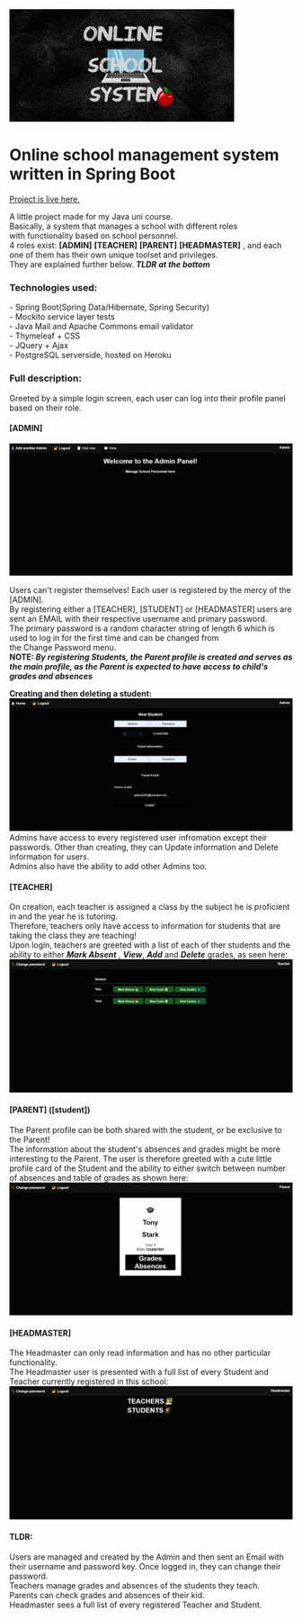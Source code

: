 <img src="/src/main/resources/static/images/logo.png"/>
<h1>Online school management system written in Spring Boot </h1>
<a href="https://school-system-heroku.herokuapp.com/">Project is live here.</a>  <p></p>
A little project made for my Java uni course. <br>
Basically, a system that manages a school with different roles <br> with functionality based on school personnel. <br>
4 roles exist: <b>[ADMIN]</b> <b>[TEACHER]</b> <b>[PARENT]</b> <b>[HEADMASTER]</b> ,  and each one of them has their own unique toolset and privileges. <br>
They are explained further below. <b><i>TLDR at the bottom </i></b>
<h3>Technologies used: </h3>
- Spring Boot(Spring Data/Hibernate, Spring Security) <br>
- Mockito service layer tests <br>
- Java Mail and Apache Commons email validator <br>
- Thymeleaf + CSS <br>
- JQuery + Ajax  <br>
- PostgreSQL serverside, hosted on Heroku 
<h3>Full description:</h3>
Greeted by a simple login screen, each user can log into their profile panel based on their role. <br>
<h4>[ADMIN]</h4>
<img src="/src/main/resources/static/images/adminPanel.gif"/>

Users can't register themselves! Each user is registered by the mercy of the [ADMIN]. <br> By registering either a [TEACHER], [STUDENT] or [HEADMASTER] 
users are sent an EMAIL with their respective username and primary password. <br> The primary password is a random character string of length 6 which is used to log in for the first time and can be changed 
from <br> the Change Password menu. <br>
<b>NOTE: <i>By registering Students, the Parent profile is created and serves as the main profile, as the Parent is expected to have access to child's grades and absences </i></b> <p></p>
<b>Creating and then deleting a student: </b>
<img src="/src/main/resources/static/images/saveStudent.gif"/>
Admins have access to every registered user infromation except their passwords. Other than creating, they can Update information and Delete information for users. <br>
Admins also have the ability to add other Admins too.
<h4>[TEACHER]</h4>
On creation, each teacher is assigned a class by the subject he is proficient in and the year he is tutoring. <br>
Therefore, teachers only have access to information for students that are taking the class they are teaching! <br>
Upon login, teachers are greeted with a list of each of ther students and the ability to either <b><i>Mark Absent</i></b> , <b><i>View</i></b>, <b><i>Add</i></b> 
and <b><i>Delete</i></b> grades, as seen here:
<img src="/src/main/resources/static/images/teacherMenu.gif"/>
<h4>[PARENT] ([student])</h4>
The Parent profile can be both shared with the student, or be exclusive to the Parent! <br>
The information about the student's absences and grades might be more interesting to the Parent. The user is therefore greeted with a cute little profile card of the Student and
the ability to either switch between number of absences and table of grades as shown here:
<img src="/src/main/resources/static/images/parentMenu.gif"/>
<h4>[HEADMASTER]</h4>
The Headmaster can only read information and has no other particular functionality.  <br>
The Headmaster user is presented with a full list of every Student and Teacher currently registered
in this school:
<img src="/src/main/resources/static/images/headmasterMenu.gif"/>
<p></p>

<h4>TLDR:</h4>
Users are managed and created by the Admin and then sent an Email with their username and password key. Once logged in, they can change their password. <br>
Teachers manage grades and absences of the students they teach. <br>
Parents can check grades and absences of their kid. <br>
Headmaster sees a full list of every registered Teacher and Student. <br>
